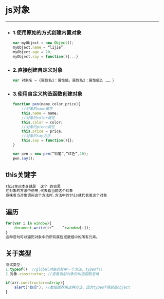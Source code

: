 js对象
===

---

* ### 1.使用原始的方式创建内置对象

    ```js
    var myObject = new Object();
    myObject.name = “lijie”;
    myObject.age = 20;
    myObject.say = function(){...}
    ```

* ### 2.直接创建自定义对象

    ```js
    var 对象名 = {属性名1：属性值，属性名2：属性值2，…….}
    ```

* ### 3.使用自定义构造函数创建对象

    ```js
    function pen(name,color,price){
        //对象的name属性
        this.name = name;
        //对象的color属性
        this.color = color;
        //对象的piece属性
        this.price = price;
        //对象的say方法
        this.say = function(){};
    }

    var pen = new pen(“铅笔”,”红色”,20);
    pen.say();
    ```


## this关键字

```js
this单词本身就是  这个 的意思
在对象的方法中使用,代表着当前这个对象
意味着当对象调用这个方法时,方法中的this就代表着这个对象
```


## 遍历

```js
for(var i in window){
    document.write(i+”----”+window[i]);
}
这种语句可以遍历对象中的所有属性或数组中的所有元素。
```


## 关于类型

```js
测试类型:
1.typeof()  //global对象的其中一个方法，typeof()
2.对象.constructor; //查看当前对象的构造函数是谁

if(arr.constructor==Array){
    alert("数组"); //数组推荐用这种方法，因为typeof得到是object
}
```

